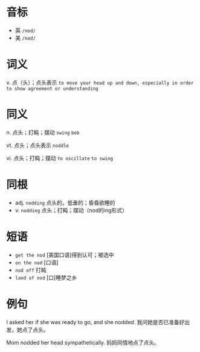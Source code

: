 # 音标

- 英 `/nɒd/`
- 美 `/nɑd/`

# 词义

v. 点（头）；点头表示
`to move your head up and down, especially in order to show agreement or understanding`

# 同义

n. 点头；打盹；摆动
`swing` `bob`

vt. 点头；点头表示
`noddle`

vi. 点头；打盹；摆动
`to oscillate` `to swing`

# 同根

- adj. `nodding` 点头的，低垂的；昏昏欲睡的
- v. `nodding` 点头；打盹；摆动（nod的ing形式）

# 短语

- `get the nod` [美国口语]得到认可；被选中
- `on the nod` [口语]
- `nod off` 打盹
- `land of nod` [口]睡梦之乡

# 例句

I asked her if she was ready to go, and she nodded.
我问她是否已准备好出发，她点了点头。

Mom nodded her head sympathetically.
妈妈同情地点了点头。


